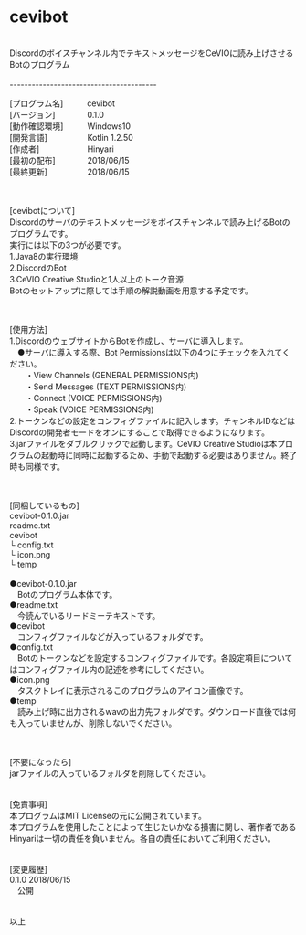 # cevibot
<br>
Discordのボイスチャンネル内でテキストメッセージをCeVIOに読み上げさせるBotのプログラム
<br>
<br>
----------------------------------------<br>

[プログラム名]　　　cevibot<br>
[バージョン]　　　　0.1.0<br>
[動作確認環境]　　　Windows10<br>
[開発言語]　　　　　Kotlin 1.2.50<br>
[作成者]　　　　　　Hinyari<br>
[最初の配布]　　　　2018/06/15<br>
[最終更新]　　　　　2018/06/15<br><br><br>


[cevibotについて]<br>
Discordのサーバのテキストメッセージをボイスチャンネルで読み上げるBotのプログラムです。<br>
実行には以下の3つが必要です。<br>
1.Java8の実行環境<br>
2.DiscordのBot<br>
3.CeVIO Creative Studioと1人以上のトーク音源<br>
Botのセットアップに際しては手順の解説動画を用意する予定です。<br><br><br>


[使用方法]<br>
1.DiscordのウェブサイトからBotを作成し、サーバに導入します。<br>
　●サーバに導入する際、Bot Permissionsは以下の4つにチェックを入れてください。<br>
　　・View Channels (GENERAL PERMISSIONS内)<br>
　　・Send Messages (TEXT PERMISSIONS内)<br>
　　・Connect (VOICE PERMISSIONS内)<br>
　　・Speak (VOICE PERMISSIONS内)<br>
2.トークンなどの設定をコンフィグファイルに記入します。チャンネルIDなどはDiscordの開発者モードをオンにすることで取得できるようになります。<br>
3.jarファイルをダブルクリックで起動します。CeVIO Creative Studioは本プログラムの起動時に同時に起動するため、手動で起動する必要はありません。終了時も同様です。
<br><br><br>

[同梱しているもの]<br>
cevibot-0.1.0.jar<br>
readme.txt<br>
cevibot<br>
└ config.txt<br>
└ icon.png<br>
└ temp<br>
<br>
●cevibot-0.1.0.jar<br>
　Botのプログラム本体です。<br>
●readme.txt<br>
　今読んでいるリードミーテキストです。<br>
●cevibot<br>
　コンフィグファイルなどが入っているフォルダです。<br>
●config.txt<br>
　Botのトークンなどを設定するコンフィグファイルです。各設定項目についてはコンフィグファイル内の記述を参考にしてください。<br>
●icon.png<br>
　タスクトレイに表示されるこのプログラムのアイコン画像です。<br>
●temp<br>
　読み上げ時に出力されるwavの出力先フォルダです。ダウンロード直後では何も入っていませんが、削除しないでください。<br>
<br><br>

[不要になったら]<br>
jarファイルの入っているフォルダを削除してください。<br>
<br>
<br>
[免責事項]<br>
本プログラムはMIT Licenseの元に公開されています。<br>
本プログラムを使用したことによって生じたいかなる損害に関し、著作者であるHinyariは一切の責任を負いません。各自の責任においてご利用ください。<br>
<br>
<br>
[変更履歴]<br>
0.1.0 2018/06/15<br>
　公開<br>
<br>
<br>
以上<br>
